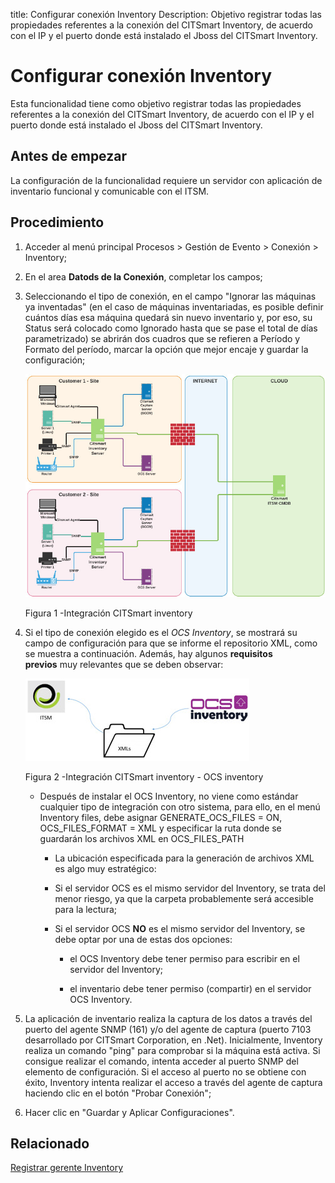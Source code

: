 title: Configurar conexión Inventory
Description: Objetivo registrar todas las propiedades referentes a la conexión del CITSmart Inventory, de acuerdo con el IP y el puerto donde está instalado el Jboss del CITSmart Inventory.
# Configurar conexión Inventory


Esta funcionalidad tiene como objetivo registrar todas las propiedades
referentes a la conexión del CITSmart Inventory, de acuerdo con el IP y el
puerto donde está instalado el Jboss del CITSmart Inventory.

Antes de empezar
--------------------

La configuración de la funcionalidad requiere un servidor con aplicación de
inventario funcional y comunicable con el ITSM.

Procedimiento
-----------------

1. Acceder al menú principal Procesos \> Gestión de Evento \> Conexión \>
    Inventory;

2. En el area **Datods de la Conexión**, completar los campos;

3. Seleccionando el tipo de conexión, en el campo "Ignorar las máquinas ya
    inventadas" (en el caso de máquinas inventariadas, es posible definir
    cuántos días esa máquina quedará sin nuevo inventario y, por eso, su Status
    será colocado como Ignorado hasta que se pase el total de días
    parametrizado) se abrirán dos cuadros que se refieren a Período y Formato
    del período, marcar la opción que mejor encaje y guardar la configuración;


    ![inventory integración](images/conexao-inventory.jpg)

     Figura 1 -Integración CITSmart inventory


4. Si el tipo de conexión elegido es el *OCS Inventory*, se mostrará su campo de configuración para que se informe el repositorio XML, como se muestra a continuación. Además, hay algunos **requisitos previos** muy relevantes que se deben observar:


    ![ocs](images/conexao-inventory-2.jpg)
   
    Figura 2 -Integración CITSmart inventory - OCS inventory

    +   Después de instalar el OCS Inventory, no viene como estándar cualquier tipo de integración con otro sistema, para ello, en el            menú Inventory files, debe asignar GENERATE_OCS_FILES = ON, OCS_FILES_FORMAT = XML y especificar la ruta donde se guardarán los          archivos XML en OCS_FILES_PATH

        +   La ubicación especificada para la generación de archivos XML es algo muy
            estratégico:

           +   Si el servidor OCS es el mismo servidor del Inventory, se trata del
               menor riesgo, ya que la carpeta probablemente será accesible para la
               lectura;

           +   Si el servidor OCS **NO** es el mismo servidor del Inventory, se debe
               optar por una de estas dos opciones:

               +   el OCS Inventory debe tener permiso para escribir en el servidor del
                   Inventory;

               +   el inventario debe tener permiso (compartir) en el servidor OCS
                   Inventory.

5. La aplicación de inventario realiza la captura de los datos a través del puerto del agente SNMP (161) y/o del agente de captura (puerto 7103 desarrollado por CITSmart Corporation, en .Net). Inicialmente, Inventory realiza un comando "ping" para comprobar si la máquina está activa. Si consigue realizar el comando, intenta acceder al puerto SNMP del elemento de configuración. Si el acceso al puerto no se obtiene con éxito, Inventory intenta realizar el acceso a través del agente de captura haciendo clic en el botón "Probar Conexión";

6. Hacer clic en "Guardar y Aplicar Configuraciones".

Relacionado
-------

[Registrar gerente Inventory](/es-es/citsmart-platform-9/processes/event/configuration/register-inventory-manager.html)



<!-- !!! tip "About"

    <b>Product/Version:</b> CITSmart | 8.00 &nbsp;&nbsp;
    <b>Updated:</b>01/24/2019 - Anna Martins
